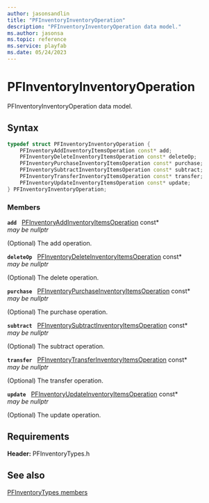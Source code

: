 ```yaml
---
author: jasonsandlin
title: "PFInventoryInventoryOperation"
description: "PFInventoryInventoryOperation data model."
ms.author: jasonsa
ms.topic: reference
ms.service: playfab
ms.date: 05/24/2023
---
```


# PFInventoryInventoryOperation  

PFInventoryInventoryOperation data model.  

## Syntax  
  
```cpp
typedef struct PFInventoryInventoryOperation {  
    PFInventoryAddInventoryItemsOperation const* add;  
    PFInventoryDeleteInventoryItemsOperation const* deleteOp;  
    PFInventoryPurchaseInventoryItemsOperation const* purchase;  
    PFInventorySubtractInventoryItemsOperation const* subtract;  
    PFInventoryTransferInventoryItemsOperation const* transfer;  
    PFInventoryUpdateInventoryItemsOperation const* update;  
} PFInventoryInventoryOperation;  
```
  
### Members  
  
**`add`** &nbsp; [PFInventoryAddInventoryItemsOperation](pfinventoryaddinventoryitemsoperation.md) const*  
*may be nullptr*  
  
(Optional) The add operation.
  
**`deleteOp`** &nbsp; [PFInventoryDeleteInventoryItemsOperation](pfinventorydeleteinventoryitemsoperation.md) const*  
*may be nullptr*  
  
(Optional) The delete operation.
  
**`purchase`** &nbsp; [PFInventoryPurchaseInventoryItemsOperation](pfinventorypurchaseinventoryitemsoperation.md) const*  
*may be nullptr*  
  
(Optional) The purchase operation.
  
**`subtract`** &nbsp; [PFInventorySubtractInventoryItemsOperation](pfinventorysubtractinventoryitemsoperation.md) const*  
*may be nullptr*  
  
(Optional) The subtract operation.
  
**`transfer`** &nbsp; [PFInventoryTransferInventoryItemsOperation](pfinventorytransferinventoryitemsoperation.md) const*  
*may be nullptr*  
  
(Optional) The transfer operation.
  
**`update`** &nbsp; [PFInventoryUpdateInventoryItemsOperation](pfinventoryupdateinventoryitemsoperation.md) const*  
*may be nullptr*  
  
(Optional) The update operation.
  
  
## Requirements  
  
**Header:** PFInventoryTypes.h
  
## See also  
[PFInventoryTypes members](../pfinventorytypes_members.md)  

  
  
